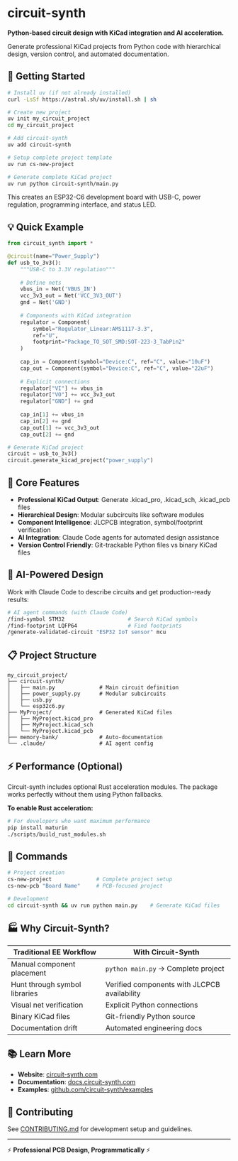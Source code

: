 # circuit-synth

**Python-based circuit design with KiCad integration and AI acceleration.**

Generate professional KiCad projects from Python code with hierarchical design, version control, and automated documentation.

## 🚀 Getting Started

```bash
# Install uv (if not already installed)  
curl -LsSf https://astral.sh/uv/install.sh | sh

# Create new project
uv init my_circuit_project
cd my_circuit_project

# Add circuit-synth
uv add circuit-synth

# Setup complete project template
uv run cs-new-project

# Generate complete KiCad project  
uv run python circuit-synth/main.py
```

This creates an ESP32-C6 development board with USB-C, power regulation, programming interface, and status LED.

## 💡 Quick Example

```python
from circuit_synth import *

@circuit(name="Power_Supply")
def usb_to_3v3():
    """USB-C to 3.3V regulation"""
    
    # Define nets
    vbus_in = Net('VBUS_IN')
    vcc_3v3_out = Net('VCC_3V3_OUT') 
    gnd = Net('GND')
    
    # Components with KiCad integration
    regulator = Component(
        symbol="Regulator_Linear:AMS1117-3.3", 
        ref="U",
        footprint="Package_TO_SOT_SMD:SOT-223-3_TabPin2"
    )
    
    cap_in = Component(symbol="Device:C", ref="C", value="10uF")
    cap_out = Component(symbol="Device:C", ref="C", value="22uF")
    
    # Explicit connections
    regulator["VI"] += vbus_in
    regulator["VO"] += vcc_3v3_out
    regulator["GND"] += gnd
    
    cap_in[1] += vbus_in
    cap_in[2] += gnd
    cap_out[1] += vcc_3v3_out
    cap_out[2] += gnd

# Generate KiCad project
circuit = usb_to_3v3()
circuit.generate_kicad_project("power_supply")
```

## 🔧 Core Features

- **Professional KiCad Output**: Generate .kicad_pro, .kicad_sch, .kicad_pcb files
- **Hierarchical Design**: Modular subcircuits like software modules  
- **Component Intelligence**: JLCPCB integration, symbol/footprint verification
- **AI Integration**: Claude Code agents for automated design assistance
- **Version Control Friendly**: Git-trackable Python files vs binary KiCad files

## 🤖 AI-Powered Design

Work with Claude Code to describe circuits and get production-ready results:

```bash
# AI agent commands (with Claude Code)
/find-symbol STM32                    # Search KiCad symbols
/find-footprint LQFP64                # Find footprints  
/generate-validated-circuit "ESP32 IoT sensor" mcu
```

## 📋 Project Structure

```
my_circuit_project/
├── circuit-synth/
│   ├── main.py              # Main circuit definition
│   ├── power_supply.py      # Modular subcircuits
│   ├── usb.py
│   └── esp32c6.py
├── MyProject/               # Generated KiCad files
│   ├── MyProject.kicad_pro
│   ├── MyProject.kicad_sch
│   └── MyProject.kicad_pcb
├── memory-bank/             # Auto-documentation
└── .claude/                 # AI agent config
```

## ⚡ Performance (Optional)

Circuit-synth includes optional Rust acceleration modules. The package works perfectly without them using Python fallbacks.

**To enable Rust acceleration:**

```bash
# For developers who want maximum performance
pip install maturin
./scripts/build_rust_modules.sh
```

## 🚀 Commands

```bash
# Project creation
cs-new-project              # Complete project setup
cs-new-pcb "Board Name"     # PCB-focused project

# Development  
cd circuit-synth && uv run python main.py    # Generate KiCad files
```

## 🏭 Why Circuit-Synth?

| Traditional EE Workflow | With Circuit-Synth |
|-------------------------|-------------------|
| Manual component placement | `python main.py` → Complete project |
| Hunt through symbol libraries | Verified components with JLCPCB availability |
| Visual net verification | Explicit Python connections |
| Binary KiCad files | Git-friendly Python source |
| Documentation drift | Automated engineering docs |

## 📚 Learn More

- **Website**: [circuit-synth.com](https://www.circuit-synth.com)
- **Documentation**: [docs.circuit-synth.com](https://docs.circuit-synth.com)
- **Examples**: [github.com/circuit-synth/examples](https://github.com/circuit-synth/examples)

## 🤝 Contributing

See [CONTRIBUTING.md](CONTRIBUTING.md) for development setup and guidelines.

---

⚡ **Professional PCB Design, Programmatically** ⚡